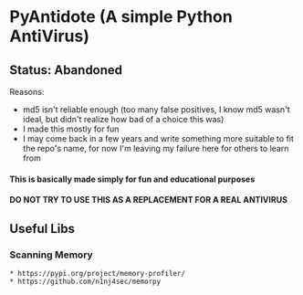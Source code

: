 # PyAntidote (A simple Python AntiVirus)

## Status: Abandoned
Reasons:
* md5 isn't reliable enough (too many false positives, I know md5 wasn't ideal, but didn't realize how bad of a choice this was)
* I made this mostly for fun
* I may come back in a few years and write something more suitable to fit the repo's name, for now I'm leaving my failure here for others to learn from

#### This is basically made simply for fun and educational purposes
#### DO NOT TRY TO USE THIS AS A REPLACEMENT FOR A REAL ANTIVIRUS

## Useful Libs

### Scanning Memory
    * https://pypi.org/project/memory-profiler/
    * https://github.com/n1nj4sec/memorpy
